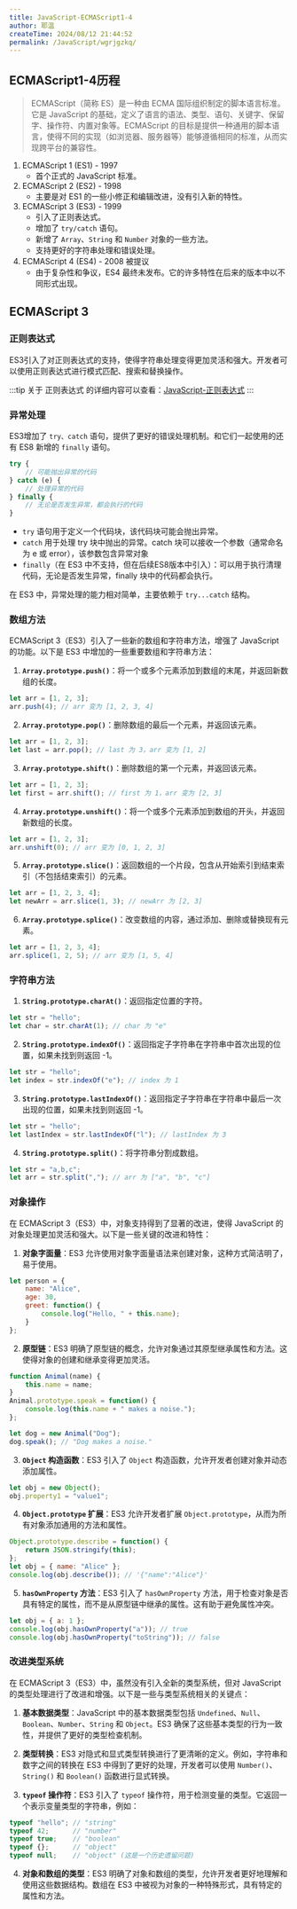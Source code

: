 ```yaml
---
title: JavaScript-ECMAScript1-4
author: 耶温
createTime: 2024/08/12 21:44:52
permalink: /JavaScript/wgrjgzkq/
---
```


## ECMAScript1-4历程

> ECMAScript（简称 ES）是一种由 ECMA 国际组织制定的脚本语言标准。它是 JavaScript 的基础，定义了语言的语法、类型、语句、关键字、保留字、操作符、内置对象等。ECMAScript 的目标是提供一种通用的脚本语言，使得不同的实现（如浏览器、服务器等）能够遵循相同的标准，从而实现跨平台的兼容性。


1. ECMAScript 1 (ES1) - 1997
    -   首个正式的 JavaScript 标准。
2. ECMAScript 2 (ES2) - 1998
    -   主要是对 ES1 的一些小修正和编辑改进，没有引入新的特性。
3. ECMAScript 3 (ES3) - 1999
    -   引入了正则表达式。
    -   增加了 `try/catch` 语句。
    -   新增了 `Array`、`String` 和 `Number` 对象的一些方法。
    -   支持更好的字符串处理和错误处理。
4. ECMAScript 4 (ES4) - 2008 被提议
    -   由于复杂性和争议，ES4 最终未发布。它的许多特性在后来的版本中以不同形式出现。


## ECMAScript 3

### 正则表达式

ES3引入了对正则表达式的支持，使得字符串处理变得更加灵活和强大。开发者可以使用正则表达式进行模式匹配、搜索和替换操作。

:::tip
关于 正则表达式 的详细内容可以查看：[JavaScript-正则表达式](/JavaScript/yclbjiod/)
:::

### 异常处理

ES3增加了 `try、catch` 语句，提供了更好的错误处理机制。和它们一起使用的还有 ES8 新增的 `finally` 语句。

```js
try {
    // 可能抛出异常的代码
} catch (e) {
    // 处理异常的代码
} finally {
    // 无论是否发生异常，都会执行的代码
}
```

-   `try` 语句用于定义一个代码块，该代码块可能会抛出异常。
-   `catch` 用于处理 try 块中抛出的异常。catch 块可以接收一个参数（通常命名为 e 或 error），该参数包含异常对象
-   `finally`（在 ES3 中不支持，但在后续ES8版本中引入）：可以用于执行清理代码，无论是否发生异常，finally 块中的代码都会执行。


在 ES3 中，异常处理的能力相对简单，主要依赖于 `try...catch` 结构。

### 数组方法

ECMAScript 3（ES3）引入了一些新的数组和字符串方法，增强了 JavaScript 的功能。以下是 ES3 中增加的一些重要数组和字符串方法：

1. **`Array.prototype.push()`**：将一个或多个元素添加到数组的末尾，并返回新数组的长度。
```javascript
let arr = [1, 2, 3];
arr.push(4); // arr 变为 [1, 2, 3, 4]
```

2. **`Array.prototype.pop()`**：删除数组的最后一个元素，并返回该元素。
```javascript
let arr = [1, 2, 3];
let last = arr.pop(); // last 为 3，arr 变为 [1, 2]
```

3. **`Array.prototype.shift()`**：删除数组的第一个元素，并返回该元素。
```javascript
let arr = [1, 2, 3];
let first = arr.shift(); // first 为 1，arr 变为 [2, 3]
```

4. **`Array.prototype.unshift()`**：将一个或多个元素添加到数组的开头，并返回新数组的长度。
```javascript
let arr = [1, 2, 3];
arr.unshift(0); // arr 变为 [0, 1, 2, 3]
```

5. **`Array.prototype.slice()`**：返回数组的一个片段，包含从开始索引到结束索引（不包括结束索引）的元素。
```javascript
let arr = [1, 2, 3, 4];
let newArr = arr.slice(1, 3); // newArr 为 [2, 3]
```

6. **`Array.prototype.splice()`**：改变数组的内容，通过添加、删除或替换现有元素。
```javascript
let arr = [1, 2, 3, 4];
arr.splice(1, 2, 5); // arr 变为 [1, 5, 4]
```

### 字符串方法

1. **`String.prototype.charAt()`**：返回指定位置的字符。
```javascript
let str = "hello";
let char = str.charAt(1); // char 为 "e"
```

2. **`String.prototype.indexOf()`**：返回指定子字符串在字符串中首次出现的位置，如果未找到则返回 -1。
```javascript
let str = "hello";
let index = str.indexOf("e"); // index 为 1
```

3. **`String.prototype.lastIndexOf()`**：返回指定子字符串在字符串中最后一次出现的位置，如果未找到则返回 -1。
```javascript
let str = "hello";
let lastIndex = str.lastIndexOf("l"); // lastIndex 为 3
```

4. **`String.prototype.split()`**：将字符串分割成数组。
```javascript
let str = "a,b,c";
let arr = str.split(","); // arr 为 ["a", "b", "c"]
```

### 对象操作

在 ECMAScript 3（ES3）中，对象支持得到了显著的改进，使得 JavaScript 的对象处理更加灵活和强大。以下是一些关键的改进和特性：

1. **对象字面量**：ES3 允许使用对象字面量语法来创建对象，这种方式简洁明了，易于使用。
```javascript
let person = {
    name: "Alice",
    age: 30,
    greet: function() {
        console.log("Hello, " + this.name);
    }
};
```

2. **原型链**：ES3 明确了原型链的概念，允许对象通过其原型继承属性和方法。这使得对象的创建和继承变得更加灵活。
```javascript
function Animal(name) {
    this.name = name;
}
Animal.prototype.speak = function() {
    console.log(this.name + " makes a noise.");
};

let dog = new Animal("Dog");
dog.speak(); // "Dog makes a noise."
```

3. **`Object` 构造函数**：ES3 引入了 `Object` 构造函数，允许开发者创建对象并动态添加属性。
```javascript
let obj = new Object();
obj.property1 = "value1";
```

4. **`Object.prototype` 扩展**：ES3 允许开发者扩展 `Object.prototype`，从而为所有对象添加通用的方法和属性。
```javascript
Object.prototype.describe = function() {
    return JSON.stringify(this);
};
let obj = { name: "Alice" };
console.log(obj.describe()); // '{"name":"Alice"}'
```

5. **`hasOwnProperty` 方法**：ES3 引入了 `hasOwnProperty` 方法，用于检查对象是否具有特定的属性，而不是从原型链中继承的属性。这有助于避免属性冲突。
```javascript
let obj = { a: 1 };
console.log(obj.hasOwnProperty("a")); // true
console.log(obj.hasOwnProperty("toString")); // false
```



### 改进类型系统

在 ECMAScript 3（ES3）中，虽然没有引入全新的类型系统，但对 JavaScript 的类型处理进行了改进和增强。以下是一些与类型系统相关的关键点：

1. **基本数据类型**：JavaScript 中的基本数据类型包括 `Undefined`、`Null`、`Boolean`、`Number`、`String` 和 `Object`。ES3 确保了这些基本类型的行为一致性，并提供了更好的类型检查机制。

2. **类型转换**：ES3 对隐式和显式类型转换进行了更清晰的定义。例如，字符串和数字之间的转换在 ES3 中得到了更好的处理，开发者可以使用 `Number()`、`String()` 和 `Boolean()` 函数进行显式转换。

3. **`typeof` 操作符**：ES3 引入了 `typeof` 操作符，用于检测变量的类型。它返回一个表示变量类型的字符串，例如：
```javascript
typeof "hello"; // "string"
typeof 42;      // "number"
typeof true;    // "boolean"
typeof {};      // "object"
typeof null;    // "object" (这是一个历史遗留问题)
```

4. **对象和数组的类型**：ES3 明确了对象和数组的类型，允许开发者更好地理解和使用这些数据结构。数组在 ES3 中被视为对象的一种特殊形式，具有特定的属性和方法。
